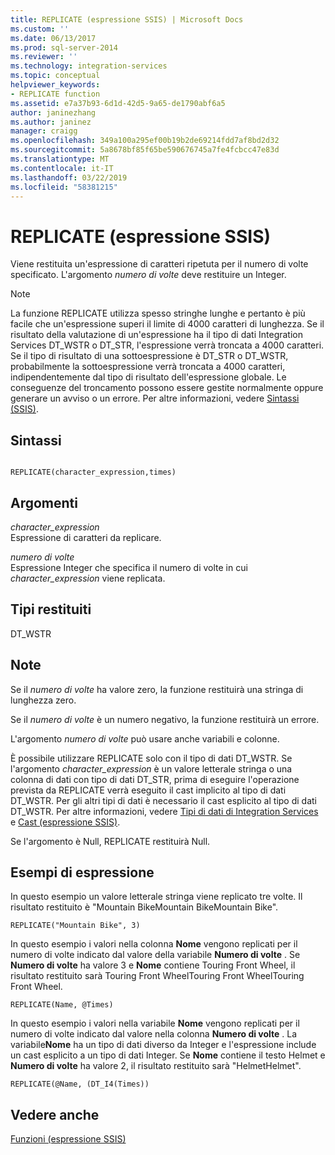 ```yaml
---
title: REPLICATE (espressione SSIS) | Microsoft Docs
ms.custom: ''
ms.date: 06/13/2017
ms.prod: sql-server-2014
ms.reviewer: ''
ms.technology: integration-services
ms.topic: conceptual
helpviewer_keywords:
- REPLICATE function
ms.assetid: e7a37b93-6d1d-42d5-9a65-de1790abf6a5
author: janinezhang
ms.author: janinez
manager: craigg
ms.openlocfilehash: 349a100a295ef00b19b2de69214fdd7af8bd2d32
ms.sourcegitcommit: 5a8678bf85f65be590676745a7fe4fcbcc47e83d
ms.translationtype: MT
ms.contentlocale: it-IT
ms.lasthandoff: 03/22/2019
ms.locfileid: "58381215"
---
```

# <a name="replicate-ssis-expression"></a>REPLICATE (espressione SSIS)
  Viene restituita un'espressione di caratteri ripetuta per il numero di volte specificato. L'argomento *numero di volte* deve restituire un Integer.  
  
> [!NOTE]  
>  La funzione REPLICATE utilizza spesso stringhe lunghe e pertanto è più facile che un'espressione superi il limite di 4000 caratteri di lunghezza. Se il risultato della valutazione di un'espressione ha il tipo di dati Integration Services DT_WSTR o DT_STR, l'espressione verrà troncata a 4000 caratteri. Se il tipo di risultato di una sottoespressione è DT_STR o DT_WSTR, probabilmente la sottoespressione verrà troncata a 4000 caratteri, indipendentemente dal tipo di risultato dell'espressione globale. Le conseguenze del troncamento possono essere gestite normalmente oppure generare un avviso o un errore. Per altre informazioni, vedere [Sintassi &#40;SSIS&#41;](syntax-ssis.md).  
  
## <a name="syntax"></a>Sintassi  
  
```  
  
REPLICATE(character_expression,times)  
```  
  
## <a name="arguments"></a>Argomenti  
 *character_expression*  
 Espressione di caratteri da replicare.  
  
 *numero di volte*  
 Espressione Integer che specifica il numero di volte in cui *character_expression* viene replicata.  
  
## <a name="result-types"></a>Tipi restituiti  
 DT_WSTR  
  
## <a name="remarks"></a>Note  
 Se il *numero di volte* ha valore zero, la funzione restituirà una stringa di lunghezza zero.  
  
 Se il *numero di volte* è un numero negativo, la funzione restituirà un errore.  
  
 L'argomento *numero di volte* può usare anche variabili e colonne.  
  
 È possibile utilizzare REPLICATE solo con il tipo di dati DT_WSTR. Se l'argomento *character_expression* è un valore letterale stringa o una colonna di dati con tipo di dati DT_STR, prima di eseguire l'operazione prevista da REPLICATE verrà eseguito il cast implicito al tipo di dati DT_WSTR. Per gli altri tipi di dati è necessario il cast esplicito al tipo di dati DT_WSTR. Per altre informazioni, vedere [Tipi di dati di Integration Services](../data-flow/integration-services-data-types.md) e [Cast &#40;espressione SSIS&#41;](cast-ssis-expression.md).  
  
 Se l'argomento è Null, REPLICATE restituirà Null.  
  
## <a name="expression-examples"></a>Esempi di espressione  
 In questo esempio un valore letterale stringa viene replicato tre volte. Il risultato restituito è "Mountain BikeMountain BikeMountain Bike".  
  
```  
REPLICATE("Mountain Bike", 3)  
```  
  
 In questo esempio i valori nella colonna **Nome** vengono replicati per il numero di volte indicato dal valore della variabile **Numero di volte** . Se **Numero di volte** ha valore 3 e **Nome** contiene Touring Front Wheel, il risultato restituito sarà Touring Front WheelTouring Front WheelTouring Front Wheel.  
  
```  
REPLICATE(Name, @Times)  
```  
  
 In questo esempio i valori nella variabile **Nome** vengono replicati per il numero di volte indicato dal valore nella colonna **Numero di volte** . La variabile**Nome** ha un tipo di dati diverso da Integer e l'espressione include un cast esplicito a un tipo di dati Integer. Se **Nome** contiene il testo Helmet e **Numero di volte** ha valore 2, il risultato restituito sarà "HelmetHelmet".  
  
```  
REPLICATE(@Name, (DT_I4(Times))  
```  
  
## <a name="see-also"></a>Vedere anche  
 [Funzioni &#40;espressione SSIS&#41;](functions-ssis-expression.md)  
  
  

